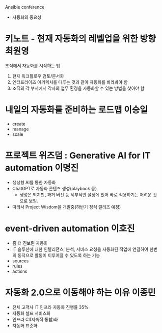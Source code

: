 Ansible conference

- 자동화의 중요성

# 키노트 - 현재 자동화의 레벨업을 위한 방향 최원영

조직에서 자동화를 시작하는 법
1. 현재 워크플로우 검토/문서화
2. 엔터프라이즈 아키텍처를 다루는 것과 같이 자동화를 바라봐야 함
3. 조직의 각 부서에서 각자의 업무 환경을 자동화할 수 있는 방법을 찾아야 함

# 내일의 자동화를 준비하는 로드맵 이승일

- create
- manage
- scale

# 프로젝트 위즈덤 : Generative AI for IT automation 이명진
- 생성형 AI를 통한 자동화
- ChatGPT로 자동화 콘텐츠 생성(playbook 등)
	- 생성은 되지만, 과거 버전 등 세부적인 설정에 있어 바로 적용하기는 어려운 것으로 보임.
- 따라서 Project Wisdom을 개발중(하반기 정식 릴리즈 예정)

# event-driven automation 이호진
- 좀 더 진보된 자동화
- IT 솔루션에 대한 인텔리전스, 분석, 서비스 요청을 자동화된 작업에 연결하여 한번의 동작으로 활동이 이루어질 수 있도록 하는 기능
- sources
- rules
- actions

# 자동화 2.0으로 이동해야 하는 이유 이종민
- 전체 고객사 IT 인프라 자동화 진행률 35%
- 자동화 셀프 서비스화
- 인프라 CI(지속적 통합)화
- 자동화 표준화

